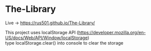 # The-Library
Live -> https://rus501.github.io/The-Library/

This project uses localStorage API (https://developer.mozilla.org/en-US/docs/Web/API/Window/localStorage) <br >
type localStorage.clear() into console to clear the storage
